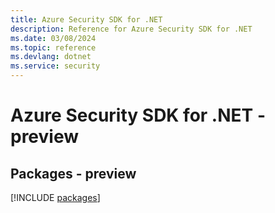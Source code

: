 ```yaml
---
title: Azure Security SDK for .NET
description: Reference for Azure Security SDK for .NET
ms.date: 03/08/2024
ms.topic: reference
ms.devlang: dotnet
ms.service: security
---
```

# Azure Security SDK for .NET - preview
## Packages - preview
[!INCLUDE [packages](security-index.md)]